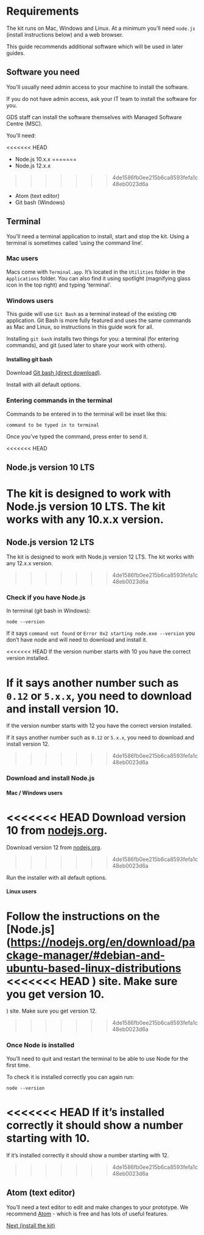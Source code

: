 # Requirements

The kit runs on Mac, Windows and Linux. At a minimum you’ll need `node.js` (install instructions below) and a web browser.

This guide recommends additional software which will be used in later guides.

## Software you need

You'll usually need admin access to your machine to install the software.

If you do not have admin access, ask your IT team to install the software for you.

GDS staff can install the software themselves with Managed Software Centre (MSC).

You'll need:

<<<<<<< HEAD
* Node.js 10.x.x
=======
* Node.js 12.x.x
>>>>>>> 4de1586fb0ee215b6ca8593fefa1c48eb0023d6a
* Atom (text editor)
* Git bash (Windows)

## Terminal

You'll need a terminal application to install, start and stop the kit. Using a terminal is sometimes called ‘using the command line’.

### Mac users

Macs come with `Terminal.app`. It’s located in the `Utilities` folder in the `Applications` folder. You can also find it using spotlight (magnifying glass icon in the top right) and typing 'terminal'.

### Windows users

This guide will use `Git Bash` as a terminal instead of the existing `CMD` application. Git Bash is more fully featured and uses the same commands as Mac and Linux, so instructions in this guide work for all.

Installing `git bash` installs two things for you: a terminal (for entering commands), and git (used later to share your work with others).

#### Installing git bash

Download [Git bash (direct download)](https://git-scm.com/download/win).

Install with all default options.

### Entering commands in the terminal

Commands to be entered in to the terminal will be inset like this:
```
command to be typed in to terminal
```
Once you’ve typed the command, press enter to send it.


<<<<<<< HEAD
## Node.js version 10 LTS

The kit is designed to work with Node.js version 10 LTS. The kit works with any 10.x.x version.
=======
## Node.js version 12 LTS

The kit is designed to work with Node.js version 12 LTS. The kit works with any 12.x.x version.
>>>>>>> 4de1586fb0ee215b6ca8593fefa1c48eb0023d6a

### Check if you have Node.js

In terminal (git bash in Windows):
```
node --version
```
If it says `command not found` or `Error 0x2 starting node.exe --version` you don’t have node and will need to download and install it.

<<<<<<< HEAD
If the version number starts with 10 you have the correct version installed.

If it says another number such as `0.12` or `5.x.x`, you need to download and install version 10.
=======
If the version number starts with 12 you have the correct version installed.

If it says another number such as `0.12` or `5.x.x`, you need to download and install version 12.
>>>>>>> 4de1586fb0ee215b6ca8593fefa1c48eb0023d6a

### Download and install Node.js

#### Mac / Windows users

<<<<<<< HEAD
Download version 10 from [nodejs.org](https://nodejs.org/en/).
=======
Download version 12 from [nodejs.org](https://nodejs.org/en/).
>>>>>>> 4de1586fb0ee215b6ca8593fefa1c48eb0023d6a

Run the installer with all default options.

#### Linux users

Follow the instructions on the [Node.js](https://nodejs.org/en/download/package-manager/#debian-and-ubuntu-based-linux-distributions
<<<<<<< HEAD
) site. Make sure you get version 10.
=======
) site. Make sure you get version 12.
>>>>>>> 4de1586fb0ee215b6ca8593fefa1c48eb0023d6a

### Once Node is installed

You’ll need to quit and restart the terminal to be able to use Node for the first time.

To check it is installed correctly you can again run:
```
node --version
```

<<<<<<< HEAD
If it’s installed correctly it should show a number starting with 10.
=======
If it’s installed correctly it should show a number starting with 12.
>>>>>>> 4de1586fb0ee215b6ca8593fefa1c48eb0023d6a

## Atom (text editor)

You’ll need a text editor to edit and make changes to your prototype. We recommend [Atom](https://atom.io/) - which is free and has lots of useful features.

<a href="install-the-kit.md" class="button">Next (install the kit)</a>
